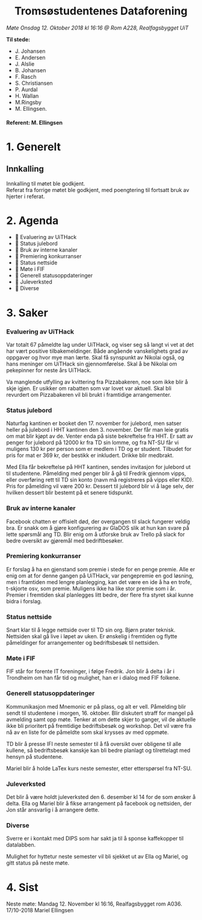 <h1> <center> Tromsøstudentenes Dataforening </center> </h1>

*Møte Onsdag 12. Oktober 2018 kl 16:16 @ Rom A228, Realfagsbygget UiT*

**Til stede:**
* J. Johansen
* E. Andersen
* J. Alslie
* B. Johansen
* F. Rasch
* S. Christiansen
* P. Aurdal
* H. Wallan
* M.Ringsby
* M. Ellingsen.


#### Referent:  M. Ellingsen

# 1. Generelt
## Innkalling
Innkalling til møtet ble godkjent.<br>
Referat fra forrige møtet ble godkjent, med poengtering til fortsatt bruk av hjerter i referat.

# 2. Agenda
* :purple_heart: Evaluering av UiTHack
* :purple_heart: Status julebord
* :purple_heart: Bruk av interne kanaler
* :purple_heart: Premiering konkurranser
* :purple_heart: Status nettside
* :purple_heart: Møte i FIF
* :purple_heart: Generell statusoppdateringer
* :purple_heart: Juleverksted
* :purple_heart: Diverse

# 3. Saker
### Evaluering av UiTHack
Var totalt 67 påmeldte lag under UiTHack, og viser seg så langt vi vet at det har vært positive tilbakemeldinger. Både angående vanskelighets grad av oppgaver og hvor mye man lærte. Skal få  synspunkt av Nikolai også, og hans meninger om UiTHack sin gjennomførelse. Skal å be Nikolai om pekepinner for neste års UiTHack. 

Va manglende utfylling av kvittering fra Pizzabakeren, noe som ikke blir å skje igjen. Er usikker om rabatten som var lovet var aktuell. Skal bli revurdert om Pizzabakeren vil bli brukt i framtidige arrangementer. 

### Status julebord
Naturfag kantinen er booket den 17. november for julebord, men satser heller på julebord i HHT kantinen den 3. november. Der får man leie gratis om mat blir kjøpt av de. Venter enda på siste bekreftelse fra HHT. 
Er satt av penger for julebord på 12000 kr fra TD sin lomme, og fra NT-SU får vi muligens 130 kr per person som er medlem i TD og er student. 
Tilbudet for pris for mat er 369 kr, der bestikk er inkludert. Drikke blir medbrakt.

Med Ella får bekreftelse på HHT kantinen, sendes invitasjon for julebord ut til studentene. Påmelding med penger blir å gå til Fredrik gjennom vipps, eller overføring rett til TD sin konto (navn må registreres på vipps eller KID). Pris for påmelding vil være 200 kr. Dessert til julebord blir vi å lage selv, der hvilken dessert blir bestemt på et senere tidspunkt.

### Bruk av interne kanaler
Facebook chatten er offisielt død, der overgangen til slack fungerer veldig bra. Er snakk om å gjøre konfigurering av  GlaDOS slik at hun kan svare på lette spørsmål ang TD.  Blir enig om å utforske bruk av Trello på slack for bedre oversikt av gjøremål med bedriftbesøker. 


### Premiering konkurranser
Er forslag å ha en gjenstand som premie i stede for en penge premie. Alle er enig om at for denne gangen på UiTHack, var pengepremie en god løsning, men i framtiden med lengre planlegging, kan det være en ide å ha en trofe, t-skjorte  osv, som premie. Muligens ikke ha like stor premie som i år. Premier i fremtiden skal planlegges litt bedre, der flere fra styret skal kunne bidra i forslag.  

### Status nettside
Snart klar til å legge nettside over til TD sin org. Bjørn prater teknisk. Nettsiden skal gå live i løpet av uken. Er ønskelig i fremtiden og flytte påmeldinger for arrangementer og bedriftsbesøk til nettsiden. 

### Møte i FIF
FIF står for forente IT foreninger, i følge Fredrik. Jon blir å delta i år i Trondheim om han får tid og mulighet, han er i dialog med FIF folkene. 

### Generell statusoppdateringer
Kommunikasjon med Mnemonic er på plass, og alt er vell. Påmelding blir sendt til studentene i morgen, 16. oktober.  Blir diskutert straff for mangel på avmelding samt opp møte. Tenker at om dette skjer to ganger, vil de aktuelle ikke bli prioritert på fremtidige bedriftsbesøk og workshop. Det vil være fra nå av en liste for de påmeldte som skal krysses av med oppmøte. 

TD blir å presse IFI neste semester til å få oversikt over obligene til alle kullene, så bedriftsbesøk kanskje kan bli bedre planlagt og tilrettelagt med hensyn på studentene.

Mariel blir å holde LaTex kurs neste semester, etter etterspørsel fra NT-SU.

### Juleverksted
Det blir å være holdt juleverksted den 6. desember kl 14 for de som ønsker å delta. Ella og Mariel blir å fikse arrangement på facebook og nettsiden, der Jon står ansvarlig i å arrangere dette. 

### Diverse
Sverre er i kontakt med DIPS som har sakt ja til å sponse kaffekopper til datalabben. 

Mulighet for hyttetur neste semester vil bli sjekket ut av Ella og Mariel, og gitt status på neste møte.  

# 4. Sist
Neste møte: Mandag 12. November kl 16:16, Realfagsbygget rom A036.<br>
17/10-2018 Mariel Ellingsen
